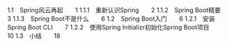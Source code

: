 1.1　Spring风云再起　　1
1.1.1　重新认识Spring　　2
1.1.2　Spring Boot精要　　3
1.1.3　Spring Boot不是什么　　6
1.2　Spring Boot入门　　6
1.2.1　安装Spring Boot CLI　　7
1.2.2　使用Spring Initializr初始化Spring Boot项目　　10
1.3　小结　　18
